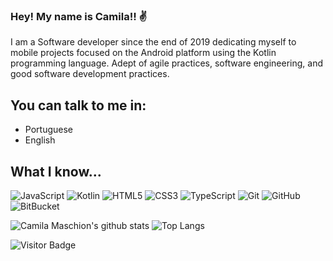 ### Hey! My name is Camila!! :v:

I am a Software developer since the end of 2019 dedicating myself to mobile projects focused on the Android platform using the Kotlin programming language. Adept of agile practices, software engineering, and good software development practices.

## You can talk to me in:

* Portuguese 
* English

## What I know...

![JavaScript](https://img.shields.io/badge/-JavaScript-black?style=flat-square&logo=javascript)
![Kotlin](https://img.shields.io/badge/-Kotlin-black?style=flat-square&logo=kotlin)
![HTML5](https://img.shields.io/badge/-HTML5-E34F26?style=flat-square&logo=html5&logoColor=white)
![CSS3](https://img.shields.io/badge/-CSS3-1572B6?style=flat-square&logo=css3)
![TypeScript](https://img.shields.io/badge/-TypeScript-007ACC?style=flat-square&logo=typescript)
![Git](https://img.shields.io/badge/-Git-black?style=flat-square&logo=git)
![GitHub](https://img.shields.io/badge/-GitHub-181717?style=flat-square&logo=github)
![BitBucket](https://img.shields.io/badge/-BitBucket-darkblue?style=flat-square&logo=bitbucket)


![Camila Maschion's github stats](https://github-readme-stats.vercel.app/api?username=camaschion&theme=cobalt&show_icons=true) 
![Top Langs](https://github-readme-stats.vercel.app/api/top-langs/?username=camaschion&hide=TeX&layout=compact)




![Visitor Badge](https://visitor-badge.laobi.icu/badge?page_id=camaschion.camaschion)

<!--
**CaMaschion/CaMaschion** is a ✨ _special_ ✨ repository because its `README.md` (this file) appears on your GitHub profile.

Here are some ideas to get you started:

- 🔭 I’m currently working on ...
- 🌱 I’m currently learning ...
- 👯 I’m looking to collaborate on ...
- 🤔 I’m looking for help with ...
- 💬 Ask me about ...
- 📫 How to reach me: ...
- 😄 Pronouns: ...
- ⚡ Fun fact: ...
-->
